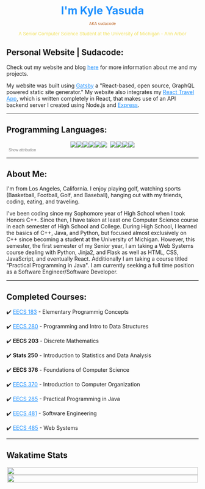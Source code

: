 <h1 class="title">I'm Kyle Yasuda</h1>
<p class="suda">AKA sudacode</p>

<style>
.link {
	color: dodgerblue;
}
.link:hover {
	color: rebeccapurple;
}
.link:active {
	color: green;
}
.title {
	text-align: center;
	font-weight: bold;
	color: dodgerblue;
}
.subtitle {
	text-align: center;
	font-size: 12px;
	margin-top: -5px;
	padding: 84x;
	color: #f1e05a;
}
.suda {
	font-size: 10px;
	position: relative;
	text-align: center;
	top: -8px;
	color: #ba5e1b;
}
</style>

<p class="subtitle">A Senior Computer Science Student at the University of Michigan - Ann Arbor</p>

## Personal Website | Sudacode:

<p class="website">Check out my website and blog <a class="link" href="https://sudacode.com" name="sudacode-website" rel="noreferrer" target="_blank">here</a> for more information about me and my projects.</p>

My website was built using <a class="link" href="https://www.gatsbyjs.com/" name="sudacode-website" rel="noreferrer" target="_blank">Gatsby</a> a "React-based, open source, GraphQL powered static site generator." My website also integrates my <a class="link" href="https://github.com/ksyasuda/heroku-react-travel-app" rel="noreferrer" target="_blank">React Travel App</a>, which is written completely in React, that makes use of an API backend server I created using Node.js and <a class="link" rel="noreferrer" target="_blank" href="https://expressjs.com/">Express</a>.

---

<style>
.attribution {
	font-size: 6px;
}
.att-link {
	margin-right: 2px;
	display: none;
}
.attribution-button {
	background: none;
	border: none;
	color: grey;
	font-size: 10px;
	cursor: pointer;
}
.attribution-button:hover {
	color: dodgerblue;
}
.attribution-button:active {
	color: green;
}
.img-container {
	display: flex;
	justify-content: center;
}
</style>
<script>
	function showAttribution(event) {
		document.getElementById("attribution-link").style.display = 'inline'
	}
</script>

## Programming Languages:

<div class="img-container">
	<img src="https://img.icons8.com/color/48/000000/c-plus-plus-logo.png"/>
	<img src="https://img.icons8.com/color/48/000000/c-programming.png"/>
	<img src="https://img.icons8.com/color/48/000000/html-5.png"/>
	<img src="https://img.icons8.com/color/48/000000/css3.png"/>
	<img src="https://img.icons8.com/color/48/000000/javascript.png"/>
	<img src="https://img.icons8.com/ultraviolet/40/000000/react.png"/>
	<img style="margin-left: 8px;" src="https://img.icons8.com/color/48/000000/nodejs.png"/>
	<img src="https://img.icons8.com/color/48/000000/java-coffee-cup-logo.png"/>
	<img src="https://img.icons8.com/fluent/48/000000/console.png"/>
	<img src="https://img.icons8.com/color/48/000000/graphql.png"/>
</div>
<div id="attribution" class="attribution">
	<a class="att-link" href="https://icons8.com/icon/40670/c-programming">C Programming icon by Icons8</a>
	<a class="att-link" href="https://icons8.com/icon/108784/javascript">JavaScript icon by Icons8</a>
	<a class="att-link" href="https://icons8.com/icon/13679/java">Java icon by Icons8</a>
	<a class="att-link" href="https://icons8.com/icon/20909/html-5">Html 5 icon by Icons8</a>
	<a class="att-link" href="https://icons8.com/icon/21278/css3">CSS3 icon by Icons8</a>
	<a class="att-link" href="https://icons8.com/icon/Nlsua06Gvxel/react">React icon by Icons8</a>
	<a class="att-link" href="https://icons8.com/icon/WbRVMGxHh74X/console">Console icon by Icons8</a>
	<a class="att-link" href="https://icons8.com/icon/54087/nodejs">Nodejs icon by Icons8</a>
	<a class="att-link" href="https://icons8.com/icon/zdI5E8moxhs-/graphql">Graphql icon by Icons8</a>
	<button class="attribution-button" click="showAttribution()">Show attribution</button>
</div>

---

## About Me:

I'm from Los Angeles, California. I enjoy playing golf, watching sports (Basketball, Football, Golf, and Baseball), hanging out with my friends, coding, eating, and traveling.

I've been coding since my Sophomore year of High School when I took Honors C++. Since then, I have taken at least one Computer Science course in each semester of High School and College. During High School, I learned the basics of C++, Java, and Python, but focused almost exclusively on C++ since becoming a student at the University of Michigan. However, this semester, the first semester of my Senior year, I am taking a Web Systems course dealing with Python, Jinja2, and Flask as well as HTML, CSS, JavaScript, and eventually React. Additionally I am taking a course titled "Practical Programming in Java". I am currently seeking a full time position as a Software Engineer/Software Developer.

---

## Completed Courses:

:heavy_check_mark: <a class="link" href="https://eecs183.github.io/eecs183.org/" rel="noreferrer" target="_blank">EECS 183</a> - Elementary Programmig Concepts

:heavy_check_mark: <a class="link" href="https://eecs280staff.github.io/eecs280.org/" rel="noreferrer" target="_blank">EECS 280</a> - Programming and Intro to Data Structures

:heavy_check_mark: <span style="font-weight: bold;">EECS 203</span> - Discrete Mathematics

:heavy_check_mark: <span style="font-weight: bold;">Stats 250</span> - Introduction to Statistics and Data Analysis

:heavy_check_mark: <span style="font-weight: bold;">EECS 376</span> - Foundations of Computer Science

:heavy_check_mark: <a class="link" href="https://www.eecs.umich.edu/courses/eecs370/eecs370.f20/" rel="noreferrer" target="_blank">EECS 370</a> - Introduction to Computer Organization

:heavy_check_mark: <a class="link" href="https://eecs285.github.io/eecs285.org/" rel="noreferrer" target="_blank">EECS 285</a> - Practical Programming in Java

:heavy_check_mark: <a class="link" href="https://web.eecs.umich.edu/~weimerw/481/" rel="noreferrer" target="\_blank">EECS 481</a> - Software Engineering

:heavy_check_mark: <a class="link" href="https://eecs485staff.github.io/eecs485.org/" rel="noreferrer" target="_blank">EECS 485</a> - Web Systems

---

<style>
.container {
	display: flex;
}
.waka1, .waka2 {
	width: 100%;
}
@media(min-width: 600px) {
	.container{
		flex-direction: column;
		padding: 2px;
	}
}
</style>

## Wakatime Stats

<div class="container">
	<a href="https://wakatime.com"><img class="waka1" src="https://wakatime.com/share/@sudacode/e8e25842-cfad-4dd9-93b3-dd9334e5c2f9.png" /></a>
	<a href="https://wakatime.com"><img class="waka2" src="https://wakatime.com/share/@sudacode/83cb08e3-d74a-4a92-bd2d-5abffe146c94.png" /></a>
</div>

<!-- [![willianrod's wakatime stats](https://github-readme-stats.vercel.app/api/wakatime?username=sudacode)](https://github.com/anuraghazra/github-readme-stats) -->
